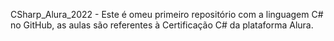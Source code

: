 CSharp_Alura_2022 - Este é omeu primeiro repositório com a linguagem C# no GitHub, as aulas são referentes à Certificação C# da plataforma Alura.
